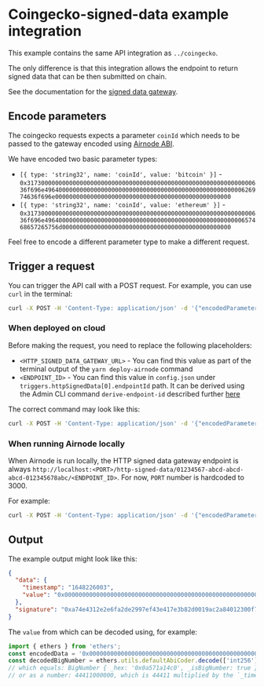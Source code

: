 # Coingecko-signed-data example integration

This example contains the same API integration as `../coingecko`.

The only difference is that this integration allows the endpoint to return signed data that can be then submitted on
chain.

See the documentation for the
[signed data gateway](https://docs.api3.org/airnode/latest/grp-providers/guides/build-an-airnode/http-gateways.html#http-signed-data-gateway).

## Encode parameters

The coingecko requests expects a parameter `coinId` which needs to be passed to the gateway encoded using
[Airnode ABI](https://docs.api3.org/airnode/latest/reference/specifications/airnode-abi-specifications.html).

We have encoded two basic parameter types:

- `[{ type: 'string32', name: 'coinId', value: 'bitcoin' }]` -
  `0x3173000000000000000000000000000000000000000000000000000000000000636f696e49640000000000000000000000000000000000000000000000000000626974636f696e00000000000000000000000000000000000000000000000000`
- `[{ type: 'string32', name: 'coinId', value: 'ethereum' }]` -
  `0x3173000000000000000000000000000000000000000000000000000000000000636f696e49640000000000000000000000000000000000000000000000000000657468657265756d000000000000000000000000000000000000000000000000`

Feel free to encode a different parameter type to make a different request.

## Trigger a request

You can trigger the API call with a POST request. For example, you can use `curl` in the terminal:

```sh
curl -X POST -H 'Content-Type: application/json' -d '{"encodedParameters": "0x3173000000000000000000000000000000000000000000000000000000000000636f696e49640000000000000000000000000000000000000000000000000000626974636f696e00000000000000000000000000000000000000000000000000"}' '<HTTP_SIGNED_DATA_GATEWAY_URL>/<ENDPOINT_ID>'
```

### When deployed on cloud

Before making the request, you need to replace the following placeholders:

- `<HTTP_SIGNED_DATA_GATEWAY_URL>` - You can find this value as part of the terminal output of the `yarn deploy-airnode`
  command
- `<ENDPOINT_ID>` - You can find this value in `config.json` under `triggers.httpSignedData[0].endpointId` path. It can
  be derived using the Admin CLI command `derive-endpoint-id` described further
  [here](https://docs.api3.org/airnode/latest/reference/packages/admin-cli.html#derive-endpoint-id)

The correct command may look like this:

```sh
curl -X POST -H 'Content-Type: application/json' -d '{"encodedParameters": "0x3173000000000000000000000000000000000000000000000000000000000000636f696e49640000000000000000000000000000000000000000000000000000626974636f696e00000000000000000000000000000000000000000000000000"}' 'https://am6ncplkx4.execute-api.us-east-1.amazonaws.com/v1/d6ed7e8b-40fa-1392-3e4a-37e225ccda20/0xfb87102cdabadf905321521ba0b3cbf74ad09c5d400ac2eccdbef8d6143e78c4'
```

### When running Airnode locally

When Airnode is run locally, the HTTP signed data gateway endpoint is always
`http://localhost:<PORT>/http-signed-data/01234567-abcd-abcd-abcd-012345678abc/<ENDPOINT_ID>`. For now, `PORT` number is
hardcoded to 3000.

For example:

```sh
curl -X POST -H 'Content-Type: application/json' -d '{"encodedParameters": "0x3173000000000000000000000000000000000000000000000000000000000000636f696e49640000000000000000000000000000000000000000000000000000626974636f696e00000000000000000000000000000000000000000000000000"}' 'http://localhost:3000/http-signed-data/01234567-abcd-abcd-abcd-012345678abc/0xfb87102cdabadf905321521ba0b3cbf74ad09c5d400ac2eccdbef8d6143e78c4'
```

## Output

The example output might look like this:

```json
{
  "data": {
    "timestamp": "1648226003",
    "value": "0x0000000000000000000000000000000000000000000000000000000a571a14c0"
  },
  "signature": "0xa74e4312e2e6fa2de2997ef43e417e3b82d0019ac2a84012300f706f8b213e0d6e1ae9301052ec25b71addae1b1bceb4617779abfc6acd5a951e20a0aaabe6f61b"
}
```

The `value` from which can be decoded using, for example:

```ts
import { ethers } from 'ethers';
const encodedData = '0x0000000000000000000000000000000000000000000000000000000a571a14c0';
const decodedBigNumber = ethers.utils.defaultAbiCoder.decode(['int256'], encodedData)[0];
// which equals: BigNumber { _hex: '0x0a571a14c0', _isBigNumber: true }
// or as a number: 44411000000, which is 44411 multiplied by the `_times` reserved parameter value of 1000000
```
